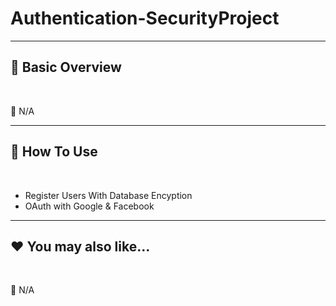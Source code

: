 # Authentication-SecurityProject


***
## 📘 Basic Overview


<br>

🚫 N/A

***
## 🚀 How To Use

<br>

- Register Users With Database Encyption
- OAuth with Google & Facebook


***
## ❤️ You may also like...

<br>

🚫 N/A
